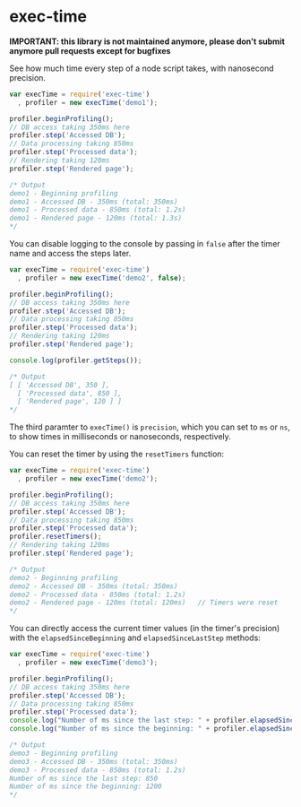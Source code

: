 exec-time
=========

**IMPORTANT: this library is not maintained anymore, please don't submit anymore pull requests except for bugfixes**

See how much time every step of a node script takes, with nanosecond precision.

```javascript
var execTime = require('exec-time')
  , profiler = new execTime('demo1');

profiler.beginProfiling();
// DB access taking 350ms here
profiler.step('Accessed DB');
// Data processing taking 850ms
profiler.step('Processed data');
// Rendering taking 120ms
profiler.step('Rendered page');

/* Output
demo1 - Beginning profiling
demo1 - Accessed DB - 350ms (total: 350ms)
demo1 - Processed data - 850ms (total: 1.2s)
demo1 - Rendered page - 120ms (total: 1.3s)
*/
```

You can disable logging to the console by passing in `false` after the timer name and access the steps later.  

```javascript
var execTime = require('exec-time')
  , profiler = new execTime('demo2', false);

profiler.beginProfiling();
// DB access taking 350ms here
profiler.step('Accessed DB');
// Data processing taking 850ms
profiler.step('Processed data');
// Rendering taking 120ms
profiler.step('Rendered page');

console.log(profiler.getSteps());

/* Output
[ [ 'Accessed DB', 350 ],
  [ 'Processed data', 850 ],
  [ 'Rendered page', 120 ] ]
*/
```

The third paramter to `execTime()` is `precision`, which you can set to `ms` or `ns`, to show times in milliseconds or nanoseconds, respectively.

You can reset the timer by using the `resetTimers` function:

```javascript
var execTime = require('exec-time')
  , profiler = new execTime('demo2');

profiler.beginProfiling();
// DB access taking 350ms here
profiler.step('Accessed DB');
// Data processing taking 850ms
profiler.step('Processed data');
profiler.resetTimers();
// Rendering taking 120ms
profiler.step('Rendered page');

/* Output
demo2 - Beginning profiling
demo2 - Accessed DB - 350ms (total: 350ms)
demo2 - Processed data - 850ms (total: 1.2s)
demo2 - Rendered page - 120ms (total: 120ms)   // Timers were reset
*/
```

You can directly access the current timer values (in the timer's
precision) with the
`elapsedSinceBeginning` and `elapsedSinceLastStep` methods:

```javascript
var execTime = require('exec-time')
  , profiler = new execTime('demo3');

profiler.beginProfiling();
// DB access taking 350ms here
profiler.step('Accessed DB');
// Data processing taking 850ms
profiler.step('Processed data');
console.log("Number of ms since the last step: " + profiler.elapsedSinceLastStep());
console.log("Number of ms since the beginning: " + profiler.elapsedSinceBeginning());

/* Output
demo3 - Beginning profiling
demo3 - Accessed DB - 350ms (total: 350ms)
demo3 - Processed data - 850ms (total: 1.2s)
Number of ms since the last step: 850
Number of ms since the beginning: 1200
*/

```
